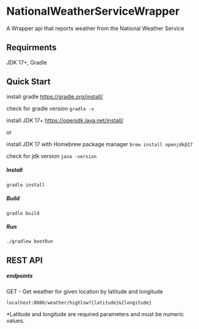 # NationalWeatherServiceWrapper
A Wrapper api that reports weather from the National Weather Service 

## Requirments
JDK 17+, Gradle

## Quick Start
install gradle https://gradle.org/install/

check for gradle version
```gradle -v```

install JDK 17+ https://openjdk.java.net/install/

or

install JDK 17 with Homebrew package manager
```brew install openjdk@17```

check for jdk version
```java -version```

##### Install
```gradle install```

##### Build
```gradle build```

##### Run
```./gradlew bootRun```
## REST API

##### endpoints

GET - Get weather for given location by latitude and longitude

```localhost:8080/weather/highlow?{latitude}&{longitude}```

*Latitude and longitude are required parameters and must be numeric values.

